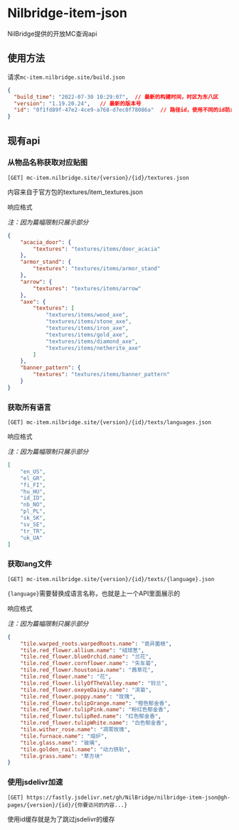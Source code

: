 # Nilbridge-item-json

NilBridge提供的开放MC查询api

## 使用方法

请求`mc-item.nilbridge.site/build.json`

``` json
{
  "build_time": "2022-07-30 10:29:07",  // 最新的构建时间，时区为东八区
  "version": "1.19.20.24",   // 最新的版本号
  "id": "0f1fd89f-47e2-4ce9-a768-d7ec0f78086a"  // 路径id，使用不同的id防止缓存
}
```

## 现有api

### 从物品名称获取对应贴图

```
[GET] mc-item.nilbridge.site/{version}/{id}/textures.json 
```
内容来自于官方包的textures/item_textures.json

响应格式

*注：因为篇幅限制只展示部分*

``` json
{
    "acacia_door": {
        "textures": "textures/items/door_acacia"
    },
    "armor_stand": {
        "textures": "textures/items/armor_stand"
    },
    "arrow": {
        "textures": "textures/items/arrow"
    },
    "axe": {
        "textures": [
            "textures/items/wood_axe",
            "textures/items/stone_axe",
            "textures/items/iron_axe",
            "textures/items/gold_axe",
            "textures/items/diamond_axe",
            "textures/items/netherite_axe"
        ]
    },
    "banner_pattern": {
        "textures": "textures/items/banner_pattern"
    }
}
```

### 获取所有语言

```
[GET] mc-item.nilbridge.site/{version}/{id}/texts/languages.json
```

响应格式

*注：因为篇幅限制只展示部分*

``` json
[
    "en_US",
	"el_GR",
	"fi_FI",
	"hu_HU",
	"id_ID",
	"nb_NO",
	"pl_PL",
	"sk_SK",
	"sv_SE",
	"tr_TR",
	"uk_UA"
]
```

### 获取lang文件

```
[GET] mc-item.nilbridge.site/{version}/{id}/texts/{language}.json
```

`{language}`需要替换成语言名称，也就是上一个API里面展示的

响应格式

*注：因为篇幅限制只展示部分*

``` json
{
    "tile.warped_roots.warpedRoots.name": "诡异菌根",
    "tile.red_flower.allium.name": "绒球葱",
    "tile.red_flower.blueOrchid.name": "兰花",
    "tile.red_flower.cornflower.name": "矢车菊",
    "tile.red_flower.houstonia.name": "茜草花",
    "tile.red_flower.name": "花",
    "tile.red_flower.lilyOfTheValley.name": "铃兰",
    "tile.red_flower.oxeyeDaisy.name": "滨菊",
    "tile.red_flower.poppy.name": "玫瑰",
    "tile.red_flower.tulipOrange.name": "橙色郁金香",
    "tile.red_flower.tulipPink.name": "粉红色郁金香",
    "tile.red_flower.tulipRed.name": "红色郁金香",
    "tile.red_flower.tulipWhite.name": "白色郁金香",
    "tile.wither_rose.name": "凋零玫瑰",
    "tile.furnace.name": "熔炉",
    "tile.glass.name": "玻璃",
    "tile.golden_rail.name": "动力铁轨",
    "tile.grass.name": "草方块"
}
```

### 使用jsdelivr加速

```
[GET] https://fastly.jsdelivr.net/gh/NilBridge/nilbridge-item-json@gh-pages/{version}/{id}/{你要访问的内容...}
```

使用id缓存就是为了跳过jsdelivr的缓存